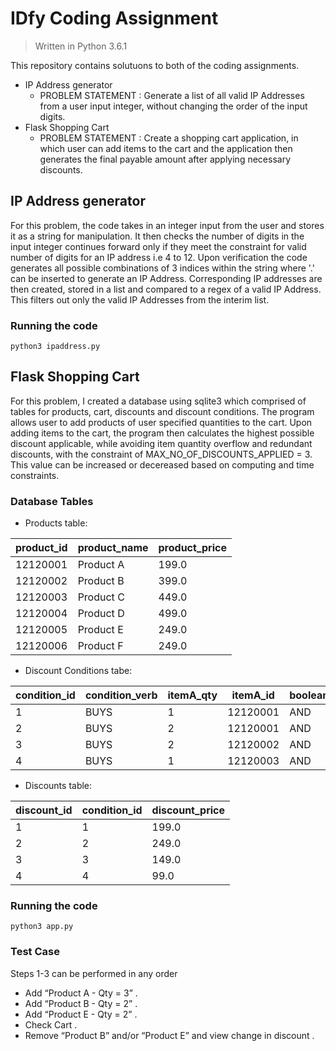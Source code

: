# IDfy Coding Assignment
> Written in Python 3.6.1

This repository contains solutuons to both of the coding assignments.
* IP Address generator 
    * PROBLEM STATEMENT : Generate a list of all valid IP Addresses from a user input integer, without changing the order of the input digits.
* Flask Shopping Cart
    * PROBLEM STATEMENT : Create a shopping cart application, in which user can add items to the cart and the application then generates the final payable amount after applying necessary discounts.

## IP Address generator

For this problem, the code takes in an integer input from the user and stores it as a string for manipulation. It then checks the number of digits in the input integer continues forward only if they meet the constraint for valid number of digits for an IP address i.e 4 to 12. Upon verification the code generates all possible combinations of 3 indices within the string where '.' can be inserted to generate an IP Address. Corresponding IP addresses are then created, stored in a list and compared to a regex of a valid IP Address. This filters out only the valid IP Addresses from the interim list.

### Running the code

```
python3 ipaddress.py
```

## Flask Shopping Cart

For this problem, I created a database using sqlite3 which comprised of tables for products, cart, discounts and discount conditions. The program allows user to add products of user specified quantities to the cart. Upon adding items to the cart, the program then calculates the highest possible discount applicable, while avoiding item quantity overflow and redundant discounts, with the constraint of MAX_NO_OF_DISCOUNTS_APPLIED = 3. This value can be increased or decereased based on computing and time constraints.

### Database Tables

* Products table:

|product_id          |product_name|product_price|
|--------------------|------------|-------------|
|12120001            |Product A   |199.0        |
|12120002            |Product B   |399.0        |
|12120003            |Product C   |449.0        |
|12120004            |Product D   |499.0        |
|12120005            |Product E   |249.0        |
|12120006            |Product F   |249.0   	    |


* Discount Conditions tabe:

|condition_id        |condition_verb|itemA_qty |itemA_id  |boolean_condition|itemB_qty |itemB_id  	|
|--------------------|--------------|----------|----------|-----------------|----------|----------	|
|1                   |BUYS          |1         |12120001  |AND              |2         |12120005  	|
|2                   |BUYS          |2         |12120001  |AND              |2         |12120002  	|
|3                   |BUYS          |2         |12120002  |AND              |1         |12120004  	|
|4                   |BUYS          |1         |12120003  |AND              |1         |12120005	  |



* Discounts table:

|discount_id         |condition_id|discount_price|
|--------------------|------------|--------------|
|1                   |1           |199.0         |
|2                   |2           |249.0         |
|3                   |3           |149.0         |
|4                   |4           |99.0        	 |


### Running the code

```
python3 app.py
```

### Test Case

Steps 1-3 can be performed in any order

* Add “Product A - Qty = 3” . 
* Add “Product B - Qty = 2” . 
* Add “Product E - Qty = 2” . 
* Check Cart . 
* Remove “Product B” and/or “Product E” and view change in discount .
